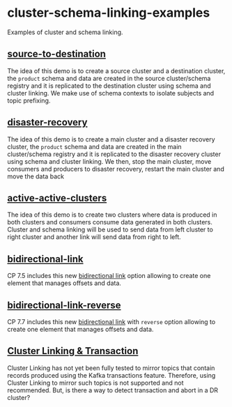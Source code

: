# cluster-schema-linking-examples

Examples of cluster and schema linking.

## [source-to-destination](source-to-destination/)

The idea of this demo is to create a source cluster and a destination cluster, the `product` schema and data are created in the source cluster/schema registry and it is replicated to the destination cluster using schema and cluster linking. We make use of schema contexts to isolate subjects and topic prefixing.

## [disaster-recovery](disaster-recovery/)

The idea of this demo is to create a main cluster and a disaster recovery cluster, the `product` schema and data are created in the main cluster/schema registry and it is replicated to the disaster recovery cluster using schema and cluster linking. We then, stop the main cluster, move consumers and producers to disaster recovery, restart the main cluster and move the data back


## [active-active-clusters](active-active-clusters/)

The idea of this demo is to create two clusters where data is produced in both clusters and consumers consume data generated in both clusters. Cluster and schema linking will be used to send data from left cluster to right cluster and another link will send data from right to left.

## [bidirectional-link](bidirectional-link/)

CP 7.5 includes this new [bidirectional link](https://docs.confluent.io/platform/current/multi-dc-deployments/cluster-linking/configs.html#bidirectional-cluster-linking) option allowing to create one element that manages offsets and data.

## [bidirectional-link-reverse](bidirectional-link-reverse/)

CP 7.7 includes this new [bidirectional link](https://docs.confluent.io/platform/current/multi-dc-deployments/cluster-linking/configs.html#bidirectional-cluster-linking) with `reverse` option allowing to create one element that manages offsets and data.


## [Cluster Linking & Transaction](CL-Transaction/)

Cluster Linking has not yet been fully tested to mirror topics that contain records produced using the Kafka transactions feature. Therefore, using Cluster Linking to mirror such topics is not supported and not recommended. But, is there a way to detect transaction and abort in a DR cluster?
